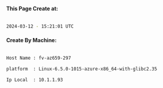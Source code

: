 
   
#### This Page Create at:

```bash

2024-03-12 - 15:21:01 UTC

```

#### Create By Machine:

```bash

Host Name : fv-az659-297

platform  : Linux-6.5.0-1015-azure-x86_64-with-glibc2.35

Ip Local  : 10.1.1.93

```

